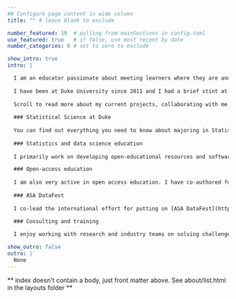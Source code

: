 ```yaml
---
## Configure page content in wide column
title: "" # leave blank to exclude

number_featured: 10  # pulling from mainSections in config.toml
use_featured: true   # if false, use most recent by date
number_categories: 0 # set to zero to exclude

show_intro: true
intro: |

  I am an educator passionate about meeting learners where they are and understanding how they learn so I can build better resources, pedagogy, and tooling. My main interest is statistics and data science education, particularly using R. 
  
  I have been at Duke University since 2011 and I had a brief stint at the Uniersity of Edinburgh in 2019-2021. Prior to Duke, I received my PhD in Statistics at UCLA in 2011, under the advisement of [Jan de Leeuw](https://en.wikipedia.org/wiki/Jan_de_Leeuw), and my BS in Actuarial Science at NYU's Stern School of Business in 2004. In between undergraduate and graduate degrees, I worked as a consulting actuary for two years in New York.
  
  Scroll to read more about my current projects, collaborating with me, and also about majoring in Statistical Science at Duke.
  
  ### Statistical Science at Duke
  
  You can find out everything you need to know about majoring in Statistical Science at Duke [here](https://stat.duke.edu/undergraduate). If you would like to meet to discuss degree options in the department, you can book a time to meet with me [here](https://outlook.office365.com/owa/calendar/mc301@duke.edu/pbp/) or send an email to [stat-dus@duke.edu](mailto:stat-dus@duke.edu).
  
  ### Statistics and data science education
  
  I primarily work on developing open-educational resources and software for modern statistics and data science education as well as pedagogies for enhancing the student experience in data science and statistics courses. I also work on research projects that aim to assess the effectiveness of these approaches with respect to learning and retention. My computing language of choice is R, though I'm always interested in learning about how educators teaching different languages approach the same challenges. At any given point I have numerous projects active in this area. If you're a student wanting to work with me or a potential collaborator, I'd love to [hear from you](mailto:mc301@duke.edu).

  ### Open-access education
  
  I am also very active in open access education. I have co-authored four open-source statistics textbooks as part of the OpenIntro project at the introductory college and advanced high school level. I am also the creator and maintainer of [Data Science in a Box](https://datasciencebox.org/) and I have been developing and teaching various massive open online courses, including the popular [Statistics with R](https://www.coursera.org/specializations/statistics) specialization on Coursera.
  
  ### ASA DataFest
  
  I co-lead the international effort for putting on [ASA DataFest](https://ww2.amstat.org/education/datafest/), a two-day competition in which teams of undergraduate students work to reveal insights into a rich and complex data set, annually at over fifty institutions across the globe.

  ### Consulting and training
  
  I enjoy working with research and industry teams on solving challenges (particularly those related to R) and providing training. Previous talks and workshops I've delivered can be found here and here, respectively. If you're interested in setting up a consulting or a training session with me, send me an email [here](mailto:mc301@duke.edu).

show_outro: false
outro: |
  None
---
```


** index doesn't contain a body, just front matter above.
See about/list.html in the layouts folder **